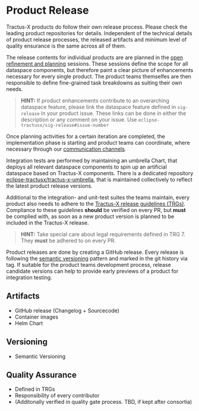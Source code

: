 # Product Release

Tractus-X products do follow their own release process. Please check the leading product repositories for details.
Independent of the technical details of product release processes, the released artifacts and minimum level of quality ensurance
is the same across all of them.

The release contents for individual products are are planned in the [open refinement and planning](./open-refinement-and-planning.md) sessions.
These sessions define the scope for all dataspace components, but therefore paint a clear picture of enhancements necessary for every single product.
The product teams themselfes are then responsible to define fine-grained task breakdowns as suiting their own needs.

> __HINT:__
> If product enhancements contribute to an overarching dataspace feature, please link the dataspace feature defined in `sig-release` in your product issue.
> These links can be done in either the description or any comment on your issue. Use `eclipse-tractusx/sig-release#issue-number`

Once planning activities for a certain iteration are completed, the implementation phase is starting and product teams can coordinate, where necessary
through our [communication channels](https://eclipse-tractusx.github.io/docs/oss/getting-started#communication-channels).

Integration tests are performed by maintaining an umbrella Chart, that deploys all relevant dataspace components to spin up an artificial dataspace based on Tractus-X components.
There is a dedicated repository [eclipse-tractusx/tractus-x-umbrella](https://github.com/eclipse-tractusx/tractus-x-umbrella), that is maintained collectively to reflect the latest product release versions.

Additional to the integration- and unit-test suites the teams maintain, every product also needs to adhere to the [Tractus-X release guidelines (TRGs)](https://eclipse-tractusx.github.io/docs/release).
Compliance to these guidelines __should__ be verified on every PR, but __must__ be complied with, as soon as a new product version is planned to be included in the Tractus-X release.

> __HINT:__
> Take special care about legal requirements defined in TRG 7. They __must__ be adhered to on every PR.

Product releases are done by creating a GitHub release. Every release is following the [semantic versioning](https://semver.org/) pattern and marked in the git history via tag.
If suitable for the product teams development process, release candidate versions can help to provide early previews of a product for integration testing.

## Artifacts

- GitHub release (Changelog + Sourcecode)
- Container images
- Helm Chart

## Versioning

- Semantic Versioning

## Quality Assurance

- Defined in TRGs
- Responsibility of every contributor
- (Additonally verified in quality gate process. TBD, if kept after consortia)
